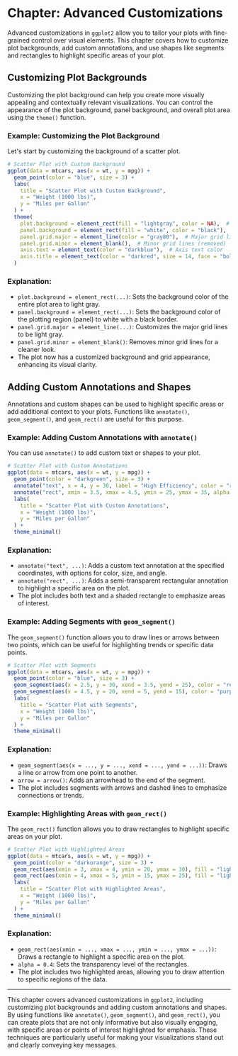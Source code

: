# Chapter: Advanced Customizations

Advanced customizations in `ggplot2` allow you to tailor your plots with fine-grained control over visual elements. This chapter covers how to customize plot backgrounds, add custom annotations, and use shapes like segments and rectangles to highlight specific areas of your plot.

## Customizing Plot Backgrounds

Customizing the plot background can help you create more visually appealing and contextually relevant visualizations. You can control the appearance of the plot background, panel background, and overall plot area using the `theme()` function.

### Example: Customizing the Plot Background

Let's start by customizing the background of a scatter plot.

```r
# Scatter Plot with Custom Background
ggplot(data = mtcars, aes(x = wt, y = mpg)) +
  geom_point(color = "blue", size = 3) +
  labs(
    title = "Scatter Plot with Custom Background",
    x = "Weight (1000 lbs)",
    y = "Miles per Gallon"
  ) +
  theme(
    plot.background = element_rect(fill = "lightgray", color = NA),  # Background of the entire plot area
    panel.background = element_rect(fill = "white", color = "black"),  # Background of the panel (plot region)
    panel.grid.major = element_line(color = "gray80"),  # Major grid lines
    panel.grid.minor = element_blank(),  # Minor grid lines (removed)
    axis.text = element_text(color = "darkblue"),  # Axis text color
    axis.title = element_text(color = "darkred", size = 14, face = "bold")  # Axis title customization
  )
```

### Explanation:
- `plot.background = element_rect(...)`: Sets the background color of the entire plot area to light gray.
- `panel.background = element_rect(...)`: Sets the background color of the plotting region (panel) to white with a black border.
- `panel.grid.major = element_line(...)`: Customizes the major grid lines to be light gray.
- `panel.grid.minor = element_blank()`: Removes minor grid lines for a cleaner look.
- The plot now has a customized background and grid appearance, enhancing its visual clarity.

## Adding Custom Annotations and Shapes

Annotations and custom shapes can be used to highlight specific areas or add additional context to your plots. Functions like `annotate()`, `geom_segment()`, and `geom_rect()` are useful for this purpose.

### Example: Adding Custom Annotations with `annotate()`

You can use `annotate()` to add custom text or shapes to your plot.

```r
# Scatter Plot with Custom Annotations
ggplot(data = mtcars, aes(x = wt, y = mpg)) +
  geom_point(color = "darkgreen", size = 3) +
  annotate("text", x = 4, y = 30, label = "High Efficiency", color = "red", size = 5, angle = 45) +  # Text annotation
  annotate("rect", xmin = 3.5, xmax = 4.5, ymin = 25, ymax = 35, alpha = 0.2, fill = "yellow") +  # Rectangular annotation
  labs(
    title = "Scatter Plot with Custom Annotations",
    x = "Weight (1000 lbs)",
    y = "Miles per Gallon"
  ) +
  theme_minimal()
```

### Explanation:
- `annotate("text", ...)`: Adds a custom text annotation at the specified coordinates, with options for color, size, and angle.
- `annotate("rect", ...)`: Adds a semi-transparent rectangular annotation to highlight a specific area on the plot.
- The plot includes both text and a shaded rectangle to emphasize areas of interest.

### Example: Adding Segments with `geom_segment()`

The `geom_segment()` function allows you to draw lines or arrows between two points, which can be useful for highlighting trends or specific data points.

```r
# Scatter Plot with Segments
ggplot(data = mtcars, aes(x = wt, y = mpg)) +
  geom_point(color = "blue", size = 3) +
  geom_segment(aes(x = 2.5, y = 30, xend = 3.5, yend = 25), color = "red", arrow = arrow()) +  # Arrow segment
  geom_segment(aes(x = 4.5, y = 20, xend = 5, yend = 15), color = "purple", linetype = "dashed", size = 1) +  # Dashed segment
  labs(
    title = "Scatter Plot with Segments",
    x = "Weight (1000 lbs)",
    y = "Miles per Gallon"
  ) +
  theme_minimal()
```

### Explanation:
- `geom_segment(aes(x = ..., y = ..., xend = ..., yend = ...))`: Draws a line or arrow from one point to another.
- `arrow = arrow()`: Adds an arrowhead to the end of the segment.
- The plot includes segments with arrows and dashed lines to emphasize connections or trends.

### Example: Highlighting Areas with `geom_rect()`

The `geom_rect()` function allows you to draw rectangles to highlight specific areas on your plot.

```r
# Scatter Plot with Highlighted Areas
ggplot(data = mtcars, aes(x = wt, y = mpg)) +
  geom_point(color = "darkorange", size = 3) +
  geom_rect(aes(xmin = 3, xmax = 4, ymin = 20, ymax = 30), fill = "lightblue", alpha = 0.4) +  # Highlighted area
  geom_rect(aes(xmin = 4, xmax = 5, ymin = 15, ymax = 25), fill = "lightgreen", alpha = 0.4) +  # Another highlighted area
  labs(
    title = "Scatter Plot with Highlighted Areas",
    x = "Weight (1000 lbs)",
    y = "Miles per Gallon"
  ) +
  theme_minimal()
```

### Explanation:
- `geom_rect(aes(xmin = ..., xmax = ..., ymin = ..., ymax = ...))`: Draws a rectangle to highlight a specific area on the plot.
- `alpha = 0.4`: Sets the transparency level of the rectangles.
- The plot includes two highlighted areas, allowing you to draw attention to specific regions of the data.

---

This chapter covers advanced customizations in `ggplot2`, including customizing plot backgrounds and adding custom annotations and shapes. By using functions like `annotate()`, `geom_segment()`, and `geom_rect()`, you can create plots that are not only informative but also visually engaging, with specific areas or points of interest highlighted for emphasis. These techniques are particularly useful for making your visualizations stand out and clearly conveying key messages.
